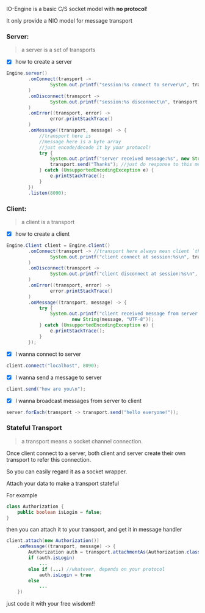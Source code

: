 IO-Engine is a basic C/S socket model with **no protocol**!

It only provide a NIO model for message transport

### Server: 

> a server is a set of transports

- [x] how to create a server

```java
Engine.server()
        .onConnect(transport ->
                System.out.printf("session:%s connect to server\n", transport.getSid())
        )
        .onDisconnect(transport ->
                System.out.printf("session:%s disconnect\n", transport.getSid())
        )
        .onError((transport, error) ->
                error.printStackTrace()
        )
        .onMessage((transport, message) -> {
            //transport here is
            //message here is a byte array
            //just encode/decode it by your protocol!
            try {
                System.out.printf("server received message:%s", new String(message, "UTF-8"));
                transport.send("Thanks"); //just do response to this message
            } catch (UnsupportedEncodingException e) {
                e.printStackTrace();
            }
        })
        .listen(8090);
```

### Client:

> a client is a transport

- [x] how to create a client

```java
Engine.Client client = Engine.client()
        .onConnect(transport -> //transport here always mean client `this`
                System.out.printf("client connect at session:%s\n", transport.getSid())
        )
        .onDisconnect(transport ->
                System.out.printf("client disconnect at session:%s\n", transport.getSid())
        )
        .onError((transport, error) ->
                error.printStackTrace()
        )
        .onMessage((transport, message) -> {
            try {
                System.out.printf("client received message from server:%s ",
                        new String(message, "UTF-8"));
            } catch (UnsupportedEncodingException e) {
                e.printStackTrace();
            }
        });
```

- [x] I wanna connect to server

```java
client.connect("localhost", 8090);
```

- [x] I wanna send a message to server

```java
client.send("how are you\n");
```

- [x] I wanna broadcast messages from server to client

```java
server.forEach(transport -> transport.send("hello everyone!"));
```

### Stateful Transport

> a transport means a socket channel connection. 

Once client connect to a server, both client and server create their own transport to refer this connection.

So you can easily regard it as a socket wrapper.

Attach your data to make a transport stateful

For example

```java
class Authorization {
    public boolean isLogin = false;
}
```

then you can attach it to your transport, and get it in message handler

```java
client.attach(new Authorization())
    .onMessage((transport, message) -> {
        Authorization auth = transport.attachmentAs(Authorization.class);
        if (auth.isLogin)
            ...
        else if (...) //whatever, depends on your protocol
            auth.isLogin = true
        else
            ...
    })
```

just code it with your free wisdom!!